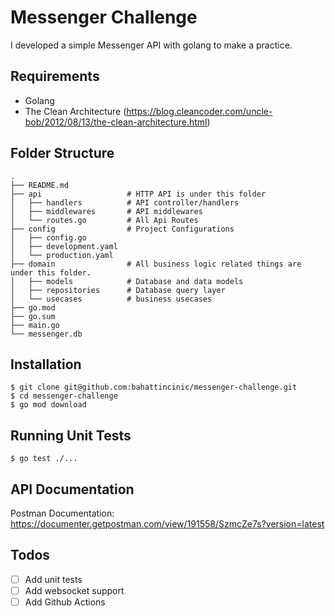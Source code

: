 # Messenger Challenge

I developed a simple Messenger API with golang to make a practice.

## Requirements
- Golang
- The Clean Architecture (https://blog.cleancoder.com/uncle-bob/2012/08/13/the-clean-architecture.html)

## Folder Structure

```
.
├── README.md
├── api                   # HTTP API is under this folder
│   ├── handlers          # API controller/handlers
│   ├── middlewares       # API middlewares
│   └── routes.go         # All Api Routes
├── config                # Project Configurations
│   ├── config.go
│   ├── development.yaml
│   └── production.yaml
├── domain                # All business logic related things are under this folder.
│   ├── models            # Database and data models
│   ├── repositories      # Database query layer
│   └── usecases          # business usecases
├── go.mod
├── go.sum
├── main.go
└── messenger.db
```

## Installation

```
$ git clone git@github.com:bahattincinic/messenger-challenge.git
$ cd messenger-challenge
$ go mod download
```

## Running Unit Tests

```
$ go test ./...
```

## API Documentation

Postman Documentation: https://documenter.getpostman.com/view/191558/SzmcZe7s?version=latest

## Todos

- [ ] Add unit tests
- [ ] Add websocket support
- [ ] Add Github Actions
